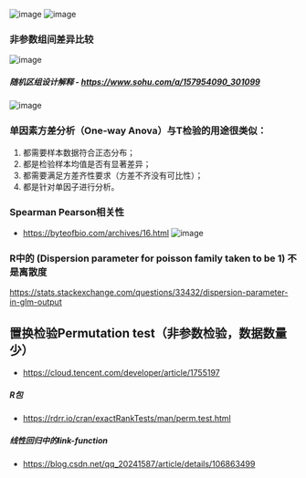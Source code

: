 ![image](https://user-images.githubusercontent.com/41554601/182004478-b8888d79-d868-4399-9859-dcb64e36f2d3.png)
![image](https://user-images.githubusercontent.com/41554601/182004512-d1f7e7b0-d8db-4fd0-838d-e422d4d17fe0.png)

### 非参数组间差异比较
![image](https://user-images.githubusercontent.com/41554601/196486659-33f71feb-41f3-48d0-9f20-2d97d5c13207.png)

##### 随机区组设计解释   - https://www.sohu.com/a/157954090_301099
![image](https://user-images.githubusercontent.com/41554601/187032121-70064d44-3b16-4ecb-aa55-d13ae63372e2.png)

### 单因素方差分析（One-way Anova）与T检验的用途很类似：
1. 都需要样本数据符合正态分布；
2. 都是检验样本均值是否有显著差异；
3. 都需要满足方差齐性要求（方差不齐没有可比性）；
4. 都是针对单因子进行分析。

### Spearman Pearson相关性
- https://byteofbio.com/archives/16.html
![image](https://user-images.githubusercontent.com/41554601/182005822-69daa581-d3dd-4563-a48d-6dbc90998a10.png)

### R中的 (Dispersion parameter for poisson family taken to be 1) 不是离散度
https://stats.stackexchange.com/questions/33432/dispersion-parameter-in-glm-output

置换检验Permutation test（非参数检验，数据数量少）
----
- https://cloud.tencent.com/developer/article/1755197

##### R包
- https://rdrr.io/cran/exactRankTests/man/perm.test.html

##### 线性回归中的link-function
- https://blog.csdn.net/qq_20241587/article/details/106863499
